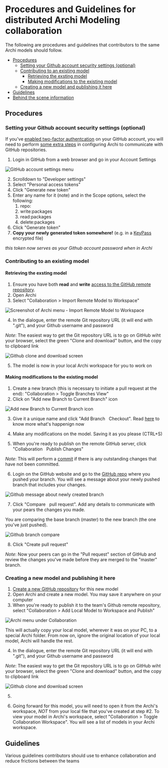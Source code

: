 # Procedures and Guidelines for distributed Archi Modeling collaboration <!-- omit in toc -->

The following are procedures and guidelines that contributors to the same Archi models should follow.

- [Procedures](#procedures)
  - [Setting your Github account security settings (optional)](#setting-your-github-account-security-settings-optional)
  - [Contributing to an existing model](#contributing-to-an-existing-model)
    - [Retrieving the exsting model](#retrieving-the-exsting-model)
    - [Making modifications to the existing model](#making-modifications-to-the-existing-model)
  - [Creating a new model and publishing it here](#creating-a-new-model-and-publishing-it-here)
- [Guidelines](#guidelines)
- [Behind the scene information](#behind-the-scene-information)

## Procedures

### Setting your Github account security settings (optional)

If you've [enabled two-factor authentcation](https://help.github.com/en/github/authenticating-to-github/configuring-two-factor-authentication) on your GitHub account, you will need to perform [some extra steps](https://help.github.com/en/github/authenticating-to-github/creating-a-personal-access-token-for-the-command-line) in configuring Archi to communicate with GitHub repositories.

1. Login in GitHub from a web browser and go in your Account Settings

![GitHub account settings menu](./_assets/images/screenshot_github_account_settings.png)

2. Scrolldown to "Developer settings"
3. Select "Personal access tokens"
4. Click "Generate new token"
5. Enter any name for it (note) and in the Scope options, select the following:
   1. repo:
   2. write:packages
   3. read:packages
   4. delete:packages
6. Click "Generate token"
7. **Copy your newly generated token somewhere!** (e.g. in a [KeyPass](https://keepass.info/) encrypted file)

_this token now serves as your Github account password when in Archi_

### Contributing to an existing model

#### Retrieving the exsting model

1. Ensure you have both **read** and **write** [access to the GitHub remote repository](https://help.github.com/en/github/setting-up-and-managing-organizations-and-teams/repository-permission-levels-for-an-organization).
2. Open Archi
3. Select "Collaboration &gt; Import Remote Model to Workspace"

![Screenshot of Archi menu - Import Remote Model to Workspace](./_assets/images/archi_screenshot_import_model.png)

4. In the dialogue, enter the remote Git repository URL (it will end with ".git"), and your Github username and password

_Note_: The easiest way to get the Git repository URL is to go on GitHub wiht your browser, select the green "Clone and download" button, and the copy to clipboard link

![Github clone and download screen](./_assets/images/screenshot_github_clone.png)

5. The model is now in your local Archi workspace for you to work on

#### Making modifications to the existing model

1. Create a new branch (this is necessary to initiate a pull request at the end): "Collaboration &gt; Toggle Branches View"
2. Click on "Add new Branch to Current Branch" icon

![Add new Branch to Current Branch icon](./_assets/images/archi_screenshot_new_branch.png)

3. Give it a unique name and click "Add Branch &nbsp; Checkout". Read [here](https://git-scm.com/book/en/v2/Git-Branching-Branches-in-a-Nutshell) to know more what's happenign now

4. Make any modifications on the model. Saving it as you please (CTRL+S)
5. When you're ready to publish on the remote GitHub server, click "Collaboration &nbsp; Publish Changes"

_Note_: This will perform a [commit](https://www.git-tower.com/learn/git/commands/git-commit) if there is any outstanding changes that have not been committed.

6. Login on the GitHub website and go to the [GitHub repo](https://github.com/ESDC-EA-SAS/sandbox) where you pushed your branch. You will see a message about your newly pushed branch that includes your changes.

![Github message about newly created branch](./_assets/images/screenshot_github_new_branch_to_pr.png)

7. Click "Compare &nbsp; pull request". Add any details to communicate with your pears the changes you made.

You are comparing the base branch (master) to the new branch (the one you've just pushed).

![Github branch compare](./_assets/images/screenshot_github_pr_compare.png)

8. Click "Create pull request"

_Note_: Now your peers can go in the "Pull request" section of GitHub and review the changes you've made before they are merged to the "master" branch.

### Creating a new model and publishing it here

1. [Create a new GitHub repository](https://help.github.com/en/github/getting-started-with-github/create-a-repo) for this new model
2. Open Archi and create a new model. You may save it anywhere on your computer
3. When you're ready to publish it to the team's Github remote repository, select "Collaboration &gt; Add Local Model to Workspace and Publish"

![Archi menu under Collaboration](./_assets/images/archi_screenshot_collaboration_menu.png)

This will actually copy your local model, wherever it was on your PC, to a special Archi folder. From now on, ignore the original location of your local model, Archi will handle the rest.

4. In the dialogue, enter the remote Git repository URL (it will end with ".git"), and your Github username and password

_Note_: The easiest way to get the Git repository URL is to go on GitHub wiht your browser, select the green "Clone and download" button, and the copy to clipboard link

![Github clone and download screen](./_assets/images/screenshot_github_clone.png)

5. 

6. Going forward for this model, you will need to open it from the Archi's workspace, _NOT_ from your local file that you've created at step \#2. To view your model in Archi's workspace, select "Collaboration &gt; Toggle Collaboration Workspace". You will see a list of models in your Archi workspace.

## Guidelines

Various guidelines contributors should use to enhance collaboration and reduce frictions between the teams

